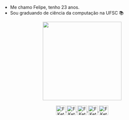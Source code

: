 * Me chamo Felipe, tenho 23 anos.
* Sou graduando de ciência da computação na UFSC 📚 


<div align="center">
    <a href="https://github.com/FKettl">
    <img height="250em" src="https://github-readme-stats-ten-gilt.vercel.app/api/top-langs/?username=FKettl&theme=dracula">
    <!-- &theme=dracula /-->
</div>  

  
<div style="display: inline_block" align="center"><br>
    <img align="center" alt="FKettl-js" height="30" width="30" src="https://cdn.jsdelivr.net/gh/devicons/devicon/icons/javascript/javascript-original.svg" />
    <img align="center" alt="FKettl-ts" height="30" width="30" src="https://cdn.jsdelivr.net/gh/devicons/devicon/icons/typescript/typescript-original.svg" />
    <img align="center" alt="FKettl-C" height="30" width="30" src="https://cdn.jsdelivr.net/gh/devicons/devicon/icons/c/c-line.svg" />
    <img align="center" alt="FKettl-C++" height="30" width="30" src="https://cdn.jsdelivr.net/gh/devicons/devicon/icons/cplusplus/cplusplus-line.svg" />
    <img align="center" alt="FKettl-py" height="30" width="30" src="https://cdn.jsdelivr.net/gh/devicons/devicon/icons/python/python-original.svg" />
</div>


<!---
FKettl/FKettl is a ✨ special ✨ repository because its `README.md` (this file) appears on your GitHub profile.
You can click the Preview link to take a look at your changes.
--->
